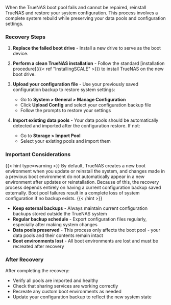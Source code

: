 &NewLine;

When the TrueNAS boot pool fails and cannot be repaired, reinstall TrueNAS and restore your system configuration. This process involves a complete system rebuild while preserving your data pools and configuration settings.

### Recovery Steps

1. **Replace the failed boot drive** - Install a new drive to serve as the boot device.

2. **Perform a clean TrueNAS installation** - Follow the standard [installation procedure]({{< ref "InstallingSCALE" >}}) to install TrueNAS on the new boot drive.

3. **Upload your configuration file** - Use your previously saved configuration backup to restore system settings:
   - Go to **System > General > Manage Configuration** 
   - Click **Upload Config** and select your configuration backup file
   - Follow the prompts to restore your settings

4. **Import existing data pools** - Your data pools should be automatically detected and imported after the configuration restore. If not:
   - Go to **Storage > Import Pool**
   - Select your existing pools and import them

### Important Considerations

{{< hint type=warning >}}
By default, TrueNAS creates a new boot environment when you update or reinstall the system, and changes made in a previous boot environment do not automatically appear in a new environment after updates or reinstallation. Because of this, the recovery process depends entirely on having a current configuration backup saved externally. Boot pool failures result in a complete loss of system configuration if no backup exists.
{{< /hint >}}

- **Keep external backups** - Always maintain current configuration backups stored outside the TrueNAS system
- **Regular backup schedule** - Export configuration files regularly, especially after making system changes
- **Data pools preserved** - This process only affects the boot pool - your data pools and their contents remain intact
- **Boot environments lost** - All boot environments are lost and must be recreated after recovery

### After Recovery

After completing the recovery:
- Verify all pools are imported and healthy
- Check that sharing services are working correctly  
- Recreate any custom boot environments as needed
- Update your configuration backup to reflect the new system state
